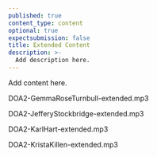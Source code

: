 ```yaml
---
published: true
content_type: content
optional: true
expectsubmission: false
title: Extended Content
description: >-
  Add description here.
---
```


Add content here.

DOA2-GemmaRoseTurnbull-extended.mp3

DOA2-JefferyStockbridge-extended.mp3

DOA2-KarlHart-extended.mp3

DOA2-KristaKillen-extended.mp3
